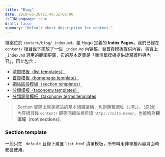 ```yaml
---
title: "Blog"
date: 2019-06-20T21:40:32+08:00
isCJKLanguage: true
draft: false
summary: "Default short description for content."
---
```


檔案位於 `content/blog/_index.md`，是 Hugo 定義的 **Index Pages**。我們已經在 `content/` 根目錄下擺放了一個 `_index.md` 內容檔，替首頁模板提供內容，事實上 `_index.md` 適用的範圍更廣，它的基本定義是「替清單模板提供詮釋資料與內容」，因此包含：

- [清單模板（list templates）](https://gohugo.io/templates/lists/)
- [首頁模板（homepage template）](https://gohugo.io/templates/homepage/)
- [網站區段模板（section templates）](https://gohugo.io/templates/section-templates/)
- [分類模板（taxonomy templates）](https://gohugo.io/templates/taxonomy-templates/)
- [分類詞彙模板（taxonomy terms templates](https://gohugo.io/templates/taxonomy-templates/)

> Section 實際上就是網站的基本組織架構，也對應著網址（URL）。（原始）內容根目錄 `content/` 即等同網站根目錄 `https://site.name/`，也被稱為**根區域（root sections）**。

### Section template

一般只在 `_default` 目錄下建置 `list.html` 清單模板，所有叫用非單獨內容頁面時都會使用。
